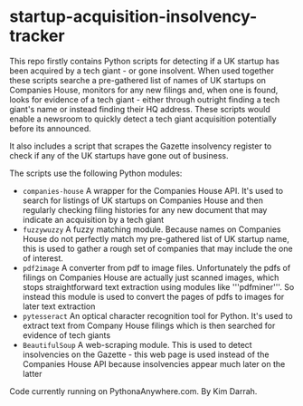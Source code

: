 # startup-acquisition-insolvency-tracker
This repo firstly contains Python scripts for detecting if a UK startup has been acquired by a tech giant - or gone insolvent. When used together these scripts searche a pre-gathered list of names of UK startups on Companies House, monitors for any new filings and, when one is found, looks for evidence of a tech giant - either through outright finding a tech giant's name or instead finding their HQ address. These scripts would enable a newsroom to quickly detect a tech giant acquisition potentially before its announced.

It also includes a script that scrapes the Gazette insolvency register to check if any of the UK startups have gone out of business.

The scripts use the following Python modules:
- ```companies-house``` A wrapper for the Companies House API. It's used to search for listings of UK startups on Companies House and then regularly checking filing histories for any new document that may indicate an acquisition by a tech giant
- ```fuzzywuzzy``` A fuzzy matching module. Because names on Companies House do not perfectly match my pre-gathered list of UK startup name, this is used to gather a rough set of companies that may include the one of interest.
- ```pdf2image``` A converter from pdf to image files. Unfortunately the pdfs of filings on Companies House are actually just scanned images, which stops straightforward text extraction using modules like '''pdfminer'''. So instead this module is used to convert the pages of pdfs to images for later text extraction
- ```pytesseract``` An optical character recognition tool for Python. It's used to extract text from Company House filings which is then searched for evidence of tech giants  
- ```BeautifulSoup``` A web-scraping module. This is used to detect insolvencies on the Gazette - this web page is used instead of the Companies House API because insolvencies appear much later on the latter

Code currently running on PythonaAnywhere.com. By Kim Darrah.
